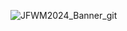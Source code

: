 ![JFWM2024_Banner_git](https://github.com/user-attachments/assets/094c98de-5300-45a3-b647-fef806d8f96f)

